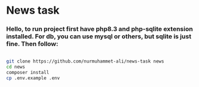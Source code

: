 # News task

### Hello, to run project first have php8.3 and php-sqlite extension installed. For db, you can use mysql or others, but sqlite is just fine. Then follow:
```bash

git clone https://github.com/nurmuhammet-ali/news-task news
cd news
composer install
cp .env.example .env
